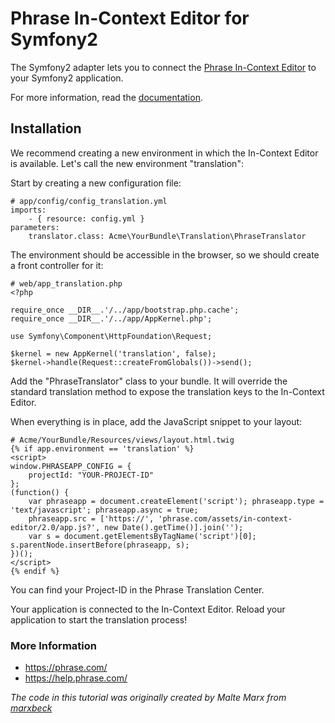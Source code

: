 # Phrase In-Context Editor for Symfony2

The Symfony2 adapter lets you to connect the [Phrase In-Context Editor](https://help.phrase.com/translate-website-and-app-content/use-in-context-editor-to-translate/translate-directly-on-your-website) to your Symfony2 application.

For more information, read the [documentation](https://help.phrase.com/).

## Installation ##

We recommend creating a new environment in which the In-Context Editor is available. Let's call the new environment "translation":

Start by creating a new configuration file:

    # app/config/config_translation.yml
    imports:
        - { resource: config.yml }
    parameters:
        translator.class: Acme\YourBundle\Translation\PhraseTranslator

The environment should be accessible in the browser, so we should create a front controller for it:

    # web/app_translation.php
    <?php

    require_once __DIR__.'/../app/bootstrap.php.cache';
    require_once __DIR__.'/../app/AppKernel.php';

    use Symfony\Component\HttpFoundation\Request;

    $kernel = new AppKernel('translation', false);
    $kernel->handle(Request::createFromGlobals())->send();

Add the "PhraseTranslator" class to your bundle. It will override the standard translation method to expose the translation keys to the In-Context Editor.

When everything is in place, add the JavaScript snippet to your layout:

    # Acme/YourBundle/Resources/views/layout.html.twig
    {% if app.environment == 'translation' %}
    <script>
    window.PHRASEAPP_CONFIG = {
        projectId: "YOUR-PROJECT-ID"
    };
    (function() {
        var phraseapp = document.createElement('script'); phraseapp.type = 'text/javascript'; phraseapp.async = true;
        phraseapp.src = ['https://', 'phrase.com/assets/in-context-editor/2.0/app.js?', new Date().getTime()].join('');
        var s = document.getElementsByTagName('script')[0]; s.parentNode.insertBefore(phraseapp, s);
    })();
    </script>
    {% endif %}

You can find your Project-ID in the Phrase Translation Center.

Your application is connected to the In-Context Editor. Reload your application to start the translation process!

### More Information ###

* https://phrase.com/
* https://help.phrase.com/

*The code in this tutorial was originally created by Malte Marx from [marxbeck](http://www.marxbeck.de)*
